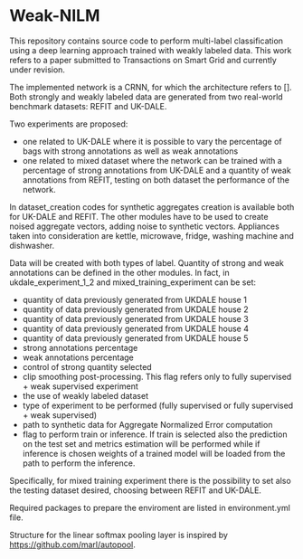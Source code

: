 # Weak-NILM
This repository contains source code to perform multi-label classification using a deep learning approach trained with weakly labeled data. This work refers to a paper submitted to Transactions on Smart Grid and currently under revision. 

The implemented network is a CRNN, for which the architecture refers to [].
Both strongly and weakly labeled data are generated from two real-world benchmark datasets: REFIT and UK-DALE.

Two experiments are proposed:
- one related to UK-DALE where it is possible to vary the percentage of bags with strong annotations as well as weak annotations
- one related to mixed dataset where the network can be trained with a percentage of strong annotations from UK-DALE and a quantity of weak annotations from REFIT, testing on both dataset the performance of the network. 

In dataset_creation codes for synthetic aggregates creation is available both for UK-DALE and REFIT. The other modules have to be used to create noised aggregate vectors, adding noise to synthetic vectors.
Appliances taken into consideration are kettle, microwave, fridge, washing machine and dishwasher.

Data will be created with both types of label. Quantity of strong and weak annotations can be defined in the other modules. In fact, in ukdale_experiment_1_2 and mixed_training_experiment can be set:

- quantity of data previously generated from UKDALE house 1
- quantity of data previously generated from UKDALE house 2
- quantity of data previously generated from UKDALE house 3
- quantity of data previously generated from UKDALE house 4
- quantity of data previously generated from UKDALE house 5
- strong annotations percentage
- weak annotations percentage
- control of strong quantity selected 
- clip smoothing post-processing. This flag refers only to fully supervised + weak supervised experiment 
- the use of weakly labeled dataset
- type of experiment to be performed (fully supervised or fully supervised + weak supervised) 
- path to synthetic data for Aggregate Normalized Error computation
- flag to perform train or inference. If train is selected also the prediction on the test set and metrics estimation will be performed while if inference is chosen weights of a trained model will be loaded from the path to perform the inference.  

Specifically, for mixed training experiment there is the possibility to set also the testing dataset desired, choosing between REFIT and UK-DALE. 

Required packages to prepare the enviroment are listed in environment.yml file.

Structure for the linear softmax pooling layer is inspired by https://github.com/marl/autopool.







